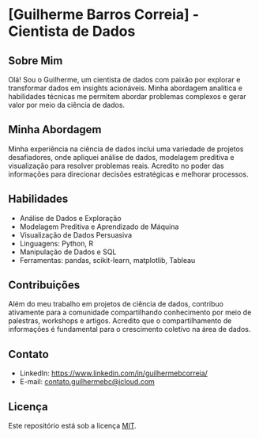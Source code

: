 # [Guilherme Barros Correia] - Cientista de Dados

## Sobre Mim

Olá! Sou o Guilherme, um cientista de dados com paixão por explorar e transformar dados em insights acionáveis. Minha abordagem analítica e habilidades técnicas me permitem abordar problemas complexos e gerar valor por meio da ciência de dados.

## Minha Abordagem

Minha experiência na ciência de dados inclui uma variedade de projetos desafiadores, onde apliquei análise de dados, modelagem preditiva e visualização para resolver problemas reais. Acredito no poder das informações para direcionar decisões estratégicas e melhorar processos.

## Habilidades

- Análise de Dados e Exploração
- Modelagem Preditiva e Aprendizado de Máquina
- Visualização de Dados Persuasiva
- Linguagens: Python, R
- Manipulação de Dados e SQL
- Ferramentas: pandas, scikit-learn, matplotlib, Tableau

## Contribuições

Além do meu trabalho em projetos de ciência de dados, contribuo ativamente para a comunidade compartilhando conhecimento por meio de palestras, workshops e artigos. Acredito que o compartilhamento de informações é fundamental para o crescimento coletivo na área de dados.

## Contato

- LinkedIn: https://www.linkedin.com/in/guilhermebcorreia/
- E-mail: contato.guilhermebc@icloud.com


## Licença

Este repositório está sob a licença [MIT](LICENSE).
